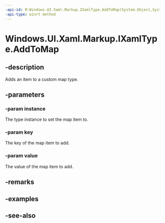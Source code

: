 ```yaml
---
-api-id: M:Windows.UI.Xaml.Markup.IXamlType.AddToMap(System.Object,System.Object,System.Object)
-api-type: winrt method
---
```


<!-- Method syntax
public void AddToMap(System.Object instance, System.Object key, System.Object value)
-->

# Windows.UI.Xaml.Markup.IXamlType.AddToMap

## -description
Adds an item to a custom map type.



## -parameters
### -param instance
The type instance to set the map item to.

### -param key
The key of the map item to add.

### -param value
The value of the map item to add.

## -remarks

## -examples

## -see-also
